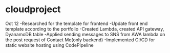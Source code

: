 # cloudproject

Oct 12
-Researched for the template for frontend
-Update front end template according to the portfolio
-Created Lambda, created API gateway, DyanamoDB table 
-Applied sending messages to SNS from AWA lambda on the post request of Contact Me(only backend)
-Implemented CI/CD for static website hosting using CodePipeline